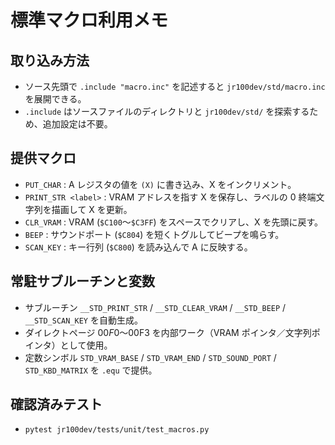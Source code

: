 # 標準マクロ利用メモ

## 取り込み方法
- ソース先頭で `.include "macro.inc"` を記述すると `jr100dev/std/macro.inc` を展開できる。
- `.include` はソースファイルのディレクトリと `jr100dev/std/` を探索するため、追加設定は不要。

## 提供マクロ
- `PUT_CHAR` : A レジスタの値を `(X)` に書き込み、X をインクリメント。
- `PRINT_STR <label>` : VRAM アドレスを指す X を保存し、ラベルの 0 終端文字列を描画して X を更新。
- `CLR_VRAM` : VRAM (`$C100`〜`$C3FF`) をスペースでクリアし、X を先頭に戻す。
- `BEEP` : サウンドポート (`$C804`) を短くトグルしてビープを鳴らす。
- `SCAN_KEY` : キー行列 (`$C800`) を読み込んで A に反映する。

## 常駐サブルーチンと変数
- サブルーチン `__STD_PRINT_STR` / `__STD_CLEAR_VRAM` / `__STD_BEEP` / `__STD_SCAN_KEY` を自動生成。
- ダイレクトページ $00F0〜$00F3 を内部ワーク（VRAM ポインタ／文字列ポインタ）として使用。
- 定数シンボル `STD_VRAM_BASE` / `STD_VRAM_END` / `STD_SOUND_PORT` / `STD_KBD_MATRIX` を `.equ` で提供。

## 確認済みテスト
- `pytest jr100dev/tests/unit/test_macros.py`

